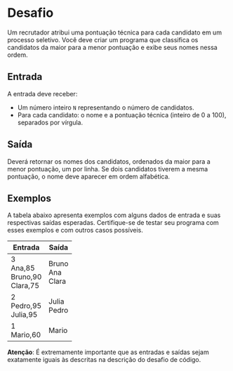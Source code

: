 # Desafio

Um recrutador atribui uma pontuação técnica para cada candidato em um processo seletivo. Você deve criar um programa que classifica os candidatos da maior para a menor pontuação e exibe seus nomes nessa ordem.

## Entrada

A entrada deve receber:

- Um número inteiro `N` representando o número de candidatos.
- Para cada candidato: o nome e a pontuação técnica (inteiro de 0 a 100), separados por vírgula.

## Saída

Deverá retornar os nomes dos candidatos, ordenados da maior para a menor pontuação, um por linha. Se dois candidatos tiverem a mesma pontuação, o nome deve aparecer em ordem alfabética.

## Exemplos

A tabela abaixo apresenta exemplos com alguns dados de entrada e suas respectivas saídas esperadas. Certifique-se de testar seu programa com esses exemplos e com outros casos possíveis.

<table><thead>
  <tr>
    <th><b>Entrada</b></th>
    <th><b>Saída</b></th>
  </tr></thead>
<tbody>
  <tr>
    <td>3<br>Ana,85<br>Bruno,90<br>Clara,75</td>
    <td>Bruno<br>Ana<br>Clara</td>
  </tr>
  <tr>
    <td>2<br>Pedro,95<br>Julia,95</td>
    <td>Julia<br>Pedro</td>
  </tr>
  <tr>
    <td>1<br>Mario,60</td>
    <td>Mario</td>
  </tr>
</tbody>
</table>

**Atenção**: É extremamente importante que as entradas e saídas sejam exatamente iguais às descritas na descrição do desafio de código.